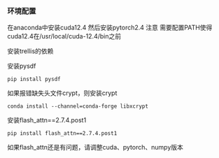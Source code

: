 ### 环境配置
在anaconda中安装cuda12.4 然后安装pytorch2.4
注意 需要配置PATH使得cuda12.4在/usr/local/cuda-12.4/bin之前

安装trellis的依赖

安装pysdf
```
pip install pysdf
```
如果报错缺失头文件crypt，则安装crypt
```
conda install --channel=conda-forge libxcrypt
```

安装flash_attn==2.7.4.post1
```
pip install flash_attn==2.7.4.post1
```

如果flash_attn还是有问题，请调整cuda、pytorch、numpy版本



